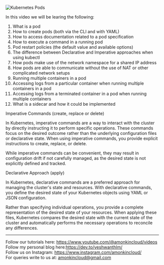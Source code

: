 ![Kubernetes Pods](https://github.com/yeshwanthlm/100DaysOfK8s/assets/66474973/97a8ec25-c72e-4a77-b252-f1519eb7fb32)

In this video we will be learing the following:

1. What is a pod
2. How to create pods (both via the CLI and with YAML)
3. How to access documentation related to a pod specification 
4. How to execute a command in a running pod 
5. Pod restart policies (the default value and available options)
6. The difference between Declarative and Imperative approaches when using kubectl
7. How pods make use of the network namespace for a shared IP address
8. How pods are able to communicate without the use of NAT or other complicated network setups
9. Running multiple containers in a pod
10. Accessing logs from a particular container when running multiple containers in a pod
11. Accessing logs from a terminated container in a pod when running multiple containers
12. What is a sidecar and how it could be implemented


Imperative Commands (create, replace or delete)

In Kubernetes, imperative commands are a way to interact with the cluster by directly instructing it to perform specific operations. These commands focus on the desired outcome rather than the underlying
configuration files or declarative state. When using imperative commands, you provide explicit instructions to create, replace, or delete.

While imperative commands can be convenient, they may result in configuration drift if not carefully managed, as the desired state is not
explicitly defined and tracked.


Declarative Approach (apply)

In Kubernetes, declarative commands are a preferred approach for managing the cluster's state and resources. With declarative commands, you define the desired state of your Kubernetes objects using YAML or JSON configuration.

Rather than specifying individual operations, you provide a complete representation of the desired state of your resources. When applying these files, Kubernetes compares the desired state with the current state of the cluster and automatically performs the necessary operations to reconcile any differences.


--------------------------
Follow our tutorials here: https://www.youtube.com/@amonkincloud/videos \
Follow my personal blog here:https://dev.to/yeshwanthlm/ \
Follow us on Instagram: https://www.instagram.com/amonkincloud/ \
For queries write to us at: amonkincloud@gmail.com 

